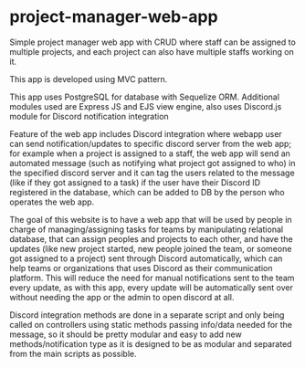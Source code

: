 # project-manager-web-app

Simple project manager web app with CRUD where staff can be assigned to multiple projects, and each project can also have multiple staffs working on it.

This app is developed using MVC pattern.

This app uses PostgreSQL for database with Sequelize ORM.
Additional modules used are Express JS and EJS view engine, also uses Discord.js module for Discord notification integration

Feature of the web app includes Discord integration where webapp user can send notification/updates to specific discord server from the web app; for example when a project is assigned to a staff, the web app will send an automated message (such as notifying what project got assigned to who) in the specified discord server and it can tag the users related to the message (like if they got assigned to a task) if the user have their Discord ID registered in the database, which can be added to DB by the person who operates the web app.

The goal of this website is to have a web app that will be used by people in charge of managing/assigning tasks for teams by manipulating relational database, that can assign peoples and projects to each other, and have the updates (like new project started, new people joined the team, or someone got assigned to a project) sent through Discord automatically, which can help teams or organizations that uses Discord as their communication platform. 
This will reduce the need for manual notifications sent to the team every update, as with this app, every update will be automatically sent over without needing the app or the admin to open discord at all.

Discord integration methods are done in a separate script and only being called on controllers using static methods passing info/data needed for the message, so it should be pretty modular and easy to add new methods/notification type as it is designed to be as modular and separated from the main scripts as possible.
